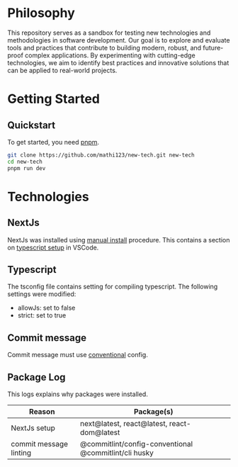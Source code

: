 # Philosophy

This repository serves as a sandbox for testing new technologies and methodologies in software development. Our goal is to explore and evaluate tools and practices that contribute to building modern, robust, and future-proof complex applications. By experimenting with cutting-edge technologies, we aim to identify best practices and innovative solutions that can be applied to real-world projects.


# Getting Started

## Quickstart

To get started, you need [pnpm](https://pnpm.io/).

```bash
git clone https://github.com/mathi123/new-tech.git new-tech
cd new-tech
pnpm run dev
```

# Technologies

## NextJs

NextJs was installed using [manual install](https://nextjs.org/docs/app/getting-started/installation#manual-installation) procedure. This contains a section on [typescript setup](https://nextjs.org/docs/app/getting-started/installation#ide-plugin) in VSCode.

## Typescript

The tsconfig file contains setting for compiling typescript. The following settings were modified:

- allowJs: set to false
- strict: set to true

## Commit message

Commit message must use [conventional](https://github.com/conventional-changelog/commitlint/tree/master/%40commitlint/config-conventional) config.

## Package Log

This logs explains why packages were installed.

| Reason | Package(s) |
| - | - |
| NextJs setup | next@latest, react@latest, react-dom@latest |
| commit message linting | @commitlint/config-conventional @commitlint/cli husky |
